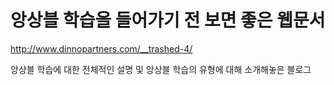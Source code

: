 # 앙상블 학습을 들어가기 전 보면 좋은 웹문서

http://www.dinnopartners.com/__trashed-4/

앙상블 학습에 대한 전체적인 설명 및 앙상블 학습의 유형에 대해 소개해놓은 블로그
